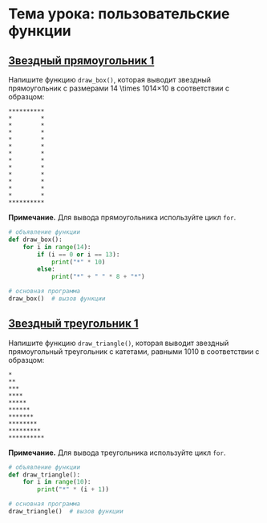 # Тема урока: пользовательские функции
## [Звездный прямоугольник 1](https://stepik.org/lesson/331750/step/8?unit=315129)

Напишите функцию `draw_box()`, которая выводит звездный прямоугольник с размерами 14 \times 1014×10 в соответствии с образцом:

```no-highlight
**********
*        *
*        *
*        *
*        *
*        *
*        *
*        *
*        *
*        *
*        *
*        *
*        *
**********
```

**Примечание.** Для вывода прямоугольника используйте цикл `for`.

```python
# объявление функции
def draw_box():
    for i in range(14):
        if (i == 0 or i == 13):
            print("*" * 10)
        else:
            print("*" + " " * 8 + "*")

# основная программа
draw_box()  # вызов функции
```

## [Звездный треугольник 1](https://stepik.org/lesson/331750/step/9?unit=315129)

Напишите функцию `draw_triangle()`, которая выводит звездный прямоугольный треугольник с катетами, равными 1010 в соответствии с образцом:

```no-highlight
*
**
***
****
*****
******
*******
********
*********
**********
```

**Примечание.** Для вывода треугольника используйте цикл `for`.

```python
# объявление функции
def draw_triangle():
    for i in range(10):
        print("*" * (i + 1))

# основная программа
draw_triangle()  # вызов функции
```